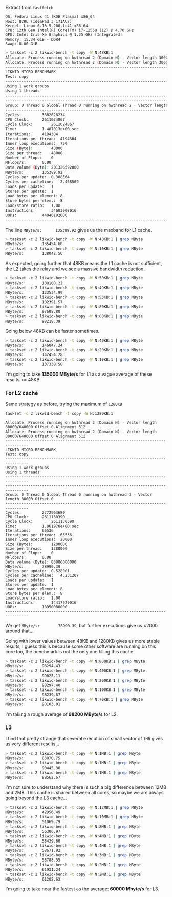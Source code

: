 Extract from `fastfetch`
```
OS: Fedora Linux 41 (KDE Plasma) x86_64
Host: 82RL (IdeaPad 3 17IAU7)
Kernel: Linux 6.13.5-200.fc41.x86_64
CPU: 12th Gen Intel(R) Core(TM) i7-1255U (12) @ 4.70 GHz
GPU: Intel Iris Xe Graphics @ 1.25 GHz [Integrated]
Memory: 15.34 GiB - DDR4
Swap: 8.00 GiB
```


```sh
> taskset -c 2 likwid-bench -t copy -W N:48KB:1
Allocate: Process running on hwthread 2 (Domain N) - Vector length 3000/24000 Offset 0 Alignment 512
Allocate: Process running on hwthread 2 (Domain N) - Vector length 3000/24000 Offset 0 Alignment 512
--------------------------------------------------------------------------------
LIKWID MICRO BENCHMARK
Test: copy
--------------------------------------------------------------------------------
Using 1 work groups
Using 1 threads
--------------------------------------------------------------------------------
--------------------------------------------------------------------------------
Group: 0 Thread 0 Global Thread 0 running on hwthread 2 - Vector length 3000 Offset 0
--------------------------------------------------------------------------------
Cycles:			3882628234
CPU Clock:		2611024867
Cycle Clock:		2611024867
Time:			1.487013e+00 sec
Iterations:		4194304
Iterations per thread:	4194304
Inner loop executions:	750
Size (Byte):		48000
Size per thread:	48000
Number of Flops:	0
MFlops/s:		0.00
Data volume (Byte):	201326592000
MByte/s:		135389.92
Cycles per update:	0.308564
Cycles per cacheline:	2.468509
Loads per update:	1
Stores per update:	1
Load bytes per element:	8
Store bytes per elem.:	8
Load/store ratio:	1.00
Instructions:		34603008016
UOPs:			44040192000
--------------------------------------------------------------------------------
```
The line `MByte/s:		135389.92` gives us the maxband for L1 cache. 
```sh
> taskset -c 2 likwid-bench -t copy -W N:48KB:1 | grep MByte
MByte/s:		135454.60
> taskset -c 2 likwid-bench -t copy -W N:10KB:1 | grep MByte
MByte/s:		138042.56
```

As expected, going further that 48KB means the L1 cache is not sufficient, the L2 takes the relay and we see a massive bandwidth reduction.
```sh
> taskset -c 2 likwid-bench -t copy -W N:50KB:1 | grep MByte
MByte/s:		108108.22
> taskset -c 2 likwid-bench -t copy -W N:49KB:1 | grep MByte
MByte/s:		123534.99
> taskset -c 2 likwid-bench -t copy -W N:53KB:1 | grep MByte
MByte/s:		102391.57
> taskset -c 2 likwid-bench -t copy -W N:80KB:1 | grep MByte
MByte/s:		97608.80
> taskset -c 2 likwid-bench -t copy -W N:80KB:1 | grep MByte
MByte/s:		98218.39
```

Going below 48KB can be faster sometimes.
```sh
> taskset -c 2 likwid-bench -t copy -W N:40KB:1 | grep MByte
MByte/s:		146047.24
> taskset -c 2 likwid-bench -t copy -W N:20KB:1 | grep MByte
MByte/s:		142454.28
> taskset -c 2 likwid-bench -t copy -W N:10KB:1 | grep MByte
MByte/s:		137338.58
```

I'm going to take **135000 MByte/s** for L1 as a vague average of these results <= 48KB.

### For L2 cache

Same strategy as before, trying the maximum of `1280KB`

```sh
taskset -c 2 likwid-bench -t copy -W N:1280KB:1
```
```
Allocate: Process running on hwthread 2 (Domain N) - Vector length 80000/640000 Offset 0 Alignment 512
Allocate: Process running on hwthread 2 (Domain N) - Vector length 80000/640000 Offset 0 Alignment 512
--------------------------------------------------------------------------------
LIKWID MICRO BENCHMARK
Test: copy
--------------------------------------------------------------------------------
Using 1 work groups
Using 1 threads
--------------------------------------------------------------------------------
--------------------------------------------------------------------------------
Group: 0 Thread 0 Global Thread 0 running on hwthread 2 - Vector length 80000 Offset 0
--------------------------------------------------------------------------------
Cycles:			2772963680
CPU Clock:		2611130390
Cycle Clock:		2611130390
Time:			1.061978e+00 sec
Iterations:		65536
Iterations per thread:	65536
Inner loop executions:	20000
Size (Byte):		1280000
Size per thread:	1280000
Number of Flops:	0
MFlops/s:		0.00
Data volume (Byte):	83886080000
MByte/s:		78990.39
Cycles per update:	0.528901
Cycles per cacheline:	4.231207
Loads per update:	1
Stores per update:	1
Load bytes per element:	8
Store bytes per elem.:	8
Load/store ratio:	1.00
Instructions:		14417920016
UOPs:			18350080000
--------------------------------------------------------------------------------
```


We get `MByte/s:		78990.39`, but further executions give us $\pm 2000$ around that...

Going with lower values between 48KB and 1280KB gives us more stable results, I guess this is because some other software are running on this core too, the benchmark is not the only one filling this cache.

```sh
> taskset -c 2 likwid-bench -t copy -W N:800KB:1 | grep MByte
MByte/s:		98294.43
> taskset -c 2 likwid-bench -t copy -W N:400KB:1 | grep MByte
MByte/s:		99025.11
> taskset -c 2 likwid-bench -t copy -W N:200KB:1 | grep MByte
MByte/s:		98297.40
> taskset -c 2 likwid-bench -t copy -W N:100KB:1 | grep MByte
MByte/s:		98239.87
> taskset -c 2 likwid-bench -t copy -W N:70KB:1 | grep MByte
MByte/s:		98103.01
```
I'm taking a rough average of **98200 MByte/s** for L2.

### L3
I find that pretty strange that several execution of small vector of `1MB` gives us very different results...
```sh
> taskset -c 2 likwid-bench -t copy -W N:1MB:1 | grep MByte
MByte/s:		83870.75
> taskset -c 2 likwid-bench -t copy -W N:1MB:1 | grep MByte
MByte/s:		90445.30
> taskset -c 2 likwid-bench -t copy -W N:1MB:1 | grep MByte
MByte/s:		88562.67
```

I'm not sure to understand why there is such a big difference between 12MB and 2MB. This cache is shared between all cores, so maybe we are always going beyond the L3 cache...
```sh
> taskset -c 2 likwid-bench -t copy -W N:12MB:1 | grep MByte
MByte/s:		42956.49
> taskset -c 2 likwid-bench -t copy -W N:10MB:1 | grep MByte
MByte/s:		51069.79
> taskset -c 2 likwid-bench -t copy -W N:8MB:1 | grep MByte
MByte/s:		56306.97
> taskset -c 2 likwid-bench -t copy -W N:4MB:1 | grep MByte
MByte/s:		58439.60
> taskset -c 2 likwid-bench -t copy -W N:4MB:1 | grep MByte
MByte/s:		58671.92
> taskset -c 2 likwid-bench -t copy -W N:3MB:1 | grep MByte
MByte/s:		58788.55
> taskset -c 2 likwid-bench -t copy -W N:2MB:1 | grep MByte
MByte/s:		61931.24
> taskset -c 2 likwid-bench -t copy -W N:2MB:1 | grep MByte
MByte/s:		61202.62
```

I'm going to take near the fastest as the average: **60000 Mbyte/s** for L3.


